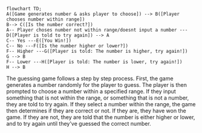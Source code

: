 ```mermaid
flowchart TD;
A([Game generates number & asks player to choose]) --> B([Player chooses number within range])
B--> C([Is the number correct?])
A-- Player choses number not within range/doesnt input a number ---D([Player is told to try again]) --> A
C-- Yes ---E([You Win!])
C-- No ---F([Is the number higher or lower?])
F-- Higher ---G([Player is told: The number is higher, try again!])
G --> B
F-- Lower ---H([Player is told: The number is lower, try again!])
H --> B
```
The guessing game follows a step by step process. First, the game generates a number randomly for the player to guess. The player is then prompted to choose a number within a specified range. If they input something that is not within the range, or something that is not a number, they are told to try again. If they select a number within the range, the game then determines if they are correct or not. If they are, they have won the game. If they are not, they are told that the number is either higher or lower, and to try again until they've guessed the correct number. 
